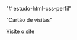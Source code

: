 "# estudo-html-css-perfil" 

"Cartão de visitas"

<a href="https://israelestabile.github.io/redes_sociais/" target="_blank">Visite o site </a>
